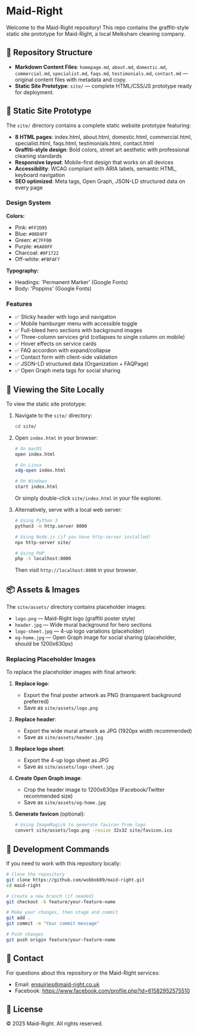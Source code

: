 # Maid-Right

Welcome to the Maid-Right repository! This repo contains the graffiti-style static site prototype for Maid-Right, a local Melksham cleaning company.

## 📁 Repository Structure

- **Markdown Content Files**: `homepage.md`, `about.md`, `domestic.md`, `commercial.md`, `specialist.md`, `faqs.md`, `testimonials.md`, `contact.md` — original content files with metadata and copy.
- **Static Site Prototype**: `site/` — complete HTML/CSS/JS prototype ready for deployment.

## 🎨 Static Site Prototype

The `site/` directory contains a complete static website prototype featuring:

- **8 HTML pages**: index.html, about.html, domestic.html, commercial.html, specialist.html, faqs.html, testimonials.html, contact.html
- **Graffiti-style design**: Bold colors, street art aesthetic with professional cleaning standards
- **Responsive layout**: Mobile-first design that works on all devices
- **Accessibility**: WCAG compliant with ARIA labels, semantic HTML, keyboard navigation
- **SEO optimized**: Meta tags, Open Graph, JSON-LD structured data on every page

### Design System

**Colors:**
- Pink: `#FF2D95`
- Blue: `#00D4FF`
- Green: `#C7FF00`
- Purple: `#6A00FF`
- Charcoal: `#0F1722`
- Off-white: `#FBFAF7`

**Typography:**
- Headings: 'Permanent Marker' (Google Fonts)
- Body: 'Poppins' (Google Fonts)

### Features

- ✅ Sticky header with logo and navigation
- ✅ Mobile hamburger menu with accessible toggle
- ✅ Full-bleed hero sections with background images
- ✅ Three-column services grid (collapses to single column on mobile)
- ✅ Hover effects on service cards
- ✅ FAQ accordion with expand/collapse
- ✅ Contact form with client-side validation
- ✅ JSON-LD structured data (Organization + FAQPage)
- ✅ Open Graph meta tags for social sharing

## 🚀 Viewing the Site Locally

To view the static site prototype:

1. Navigate to the `site/` directory:
   ```bash
   cd site/
   ```

2. Open `index.html` in your browser:
   ```bash
   # On macOS
   open index.html
   
   # On Linux
   xdg-open index.html
   
   # On Windows
   start index.html
   ```

   Or simply double-click `site/index.html` in your file explorer.

3. Alternatively, serve with a local web server:
   ```bash
   # Using Python 3
   python3 -m http.server 8000
   
   # Using Node.js (if you have http-server installed)
   npx http-server site/
   
   # Using PHP
   php -S localhost:8000
   ```
   
   Then visit `http://localhost:8000` in your browser.

## 📦 Assets & Images

The `site/assets/` directory contains placeholder images:

- `logo.png` — Maid-Right logo (graffiti poster style)
- `header.jpg` — Wide mural background for hero sections
- `logo-sheet.jpg` — 4-up logo variations (placeholder)
- `og-home.jpg` — Open Graph image for social sharing (placeholder, should be 1200x630px)

### Replacing Placeholder Images

To replace the placeholder images with final artwork:

1. **Replace logo**: 
   - Export the final poster artwork as PNG (transparent background preferred)
   - Save as `site/assets/logo.png`

2. **Replace header**: 
   - Export the wide mural artwork as JPG (1920px width recommended)
   - Save as `site/assets/header.jpg`

3. **Replace logo sheet**: 
   - Export the 4-up logo sheet as JPG
   - Save as `site/assets/logo-sheet.jpg`

4. **Create Open Graph image**: 
   - Crop the header image to 1200x630px (Facebook/Twitter recommended size)
   - Save as `site/assets/og-home.jpg`

5. **Generate favicon** (optional):
   ```bash
   # Using ImageMagick to generate favicon from logo
   convert site/assets/logo.png -resize 32x32 site/favicon.ico
   ```

## 🔧 Development Commands

If you need to work with this repository locally:

```bash
# Clone the repository
git clone https://github.com/wobbob89/maid-right.git
cd maid-right

# Create a new branch (if needed)
git checkout -b feature/your-feature-name

# Make your changes, then stage and commit
git add .
git commit -m "Your commit message"

# Push changes
git push origin feature/your-feature-name
```

## 📧 Contact

For questions about this repository or the Maid-Right services:

- Email: enquiries@maid-right.co.uk
- Facebook: https://www.facebook.com/profile.php?id=61582952575510

## 📄 License

© 2025 Maid-Right. All rights reserved.
